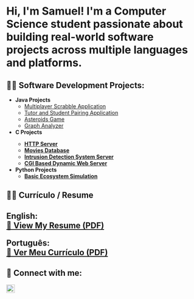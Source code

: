 <h1>Hi, I'm Samuel! 
I'm a Computer Science student passionate about building real-world software projects across multiple languages and platforms.

<h2>👨‍💻 Software Development Projects:</h2>

- <b>Java Projects</b>
  - [Multiplayer Scrabble Application](https://github.com/coxioxi/Scrabble.java)
  - [Tutor and Student Pairing Application](https://github.com/coxioxi/Tutor-and-Student-Pairing.java)
  - [Asteroids Game](https://github.com/coxioxi/Asteroids.java)
  - [Graph Analyzer](https://github.com/coxioxi/Graph.java)
- <b> C Projects <b>
  - [HTTP Server](https://github.com/coxioxi/HTTP-server-)
  - [Movies Database](https://github.com/coxioxi/Movies-Database)
  - [Intrusion Detection System Server](https://github.com/coxioxi/Intrusion-Detection-System-Server)
  - [CGI Based Dynamic Web Server](https://github.com/coxioxi/CGI-Based-Dynamic-Web-Server)
- <b>Python Projects</b>
  - [Basic Ecosystem Simulation](https://github.com/coxioxi/Ecosystem-Simulation)
 
<h2>👨‍💻 Currículo / Resume<h2>

**English:**  
[📄 View My Resume (PDF)](https://github.com/coxioxi/coxioxi/blob/main/My%20Resume.pdf)

**Português:**  
[📄 Ver Meu Currículo (PDF)](https://github.com/coxioxi/coxioxi/blob/main/Meu%20Curriculo.pdf)

<h2> 🤳 Connect with me:</h2>

[<img align="left" alt="JoshMadakor | LinkedIn" width="22px" src="https://cdn.jsdelivr.net/npm/simple-icons@v3/icons/linkedin.svg" />][linkedin]

[linkedin]: https://www.linkedin.com/in/samuel-costa-667097319/

<!--
**joshmadakor1/joshmadakor1** is a ✨ _special_ ✨ repository because its `README.md` (this file) appears on your GitHub profile.

Here are some ideas to get you started:

- 🔭 I’m currently working on ...
- 🌱 I’m currently learning ...
- 👯 I’m looking to collaborate on ...
- 🤔 I’m looking for help with ...
- 💬 Ask me about ...
- 📫 How to reach me: ...
- 😄 Pronouns: ...
- ⚡ Fun fact: ...
-->
